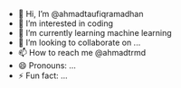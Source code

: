 - 👋 Hi, I’m @ahmadtaufiqramadhan
- 👀 I’m interested in coding
- 🌱 I’m currently learning machine learning
- 💞️ I’m looking to collaborate on ...
- 📫 How to reach me @ahmadtrmd
- 😄 Pronouns: ...
- ⚡ Fun fact: ...

<!---
ahmadtaufiqramadhan/ahmadtaufiqramadhan is a ✨ special ✨ repository because its `README.md` (this file) appears on your GitHub profile.
You can click the Preview link to take a look at your changes.
--->
